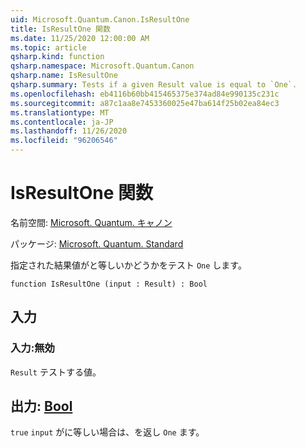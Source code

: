 ```yaml
---
uid: Microsoft.Quantum.Canon.IsResultOne
title: IsResultOne 関数
ms.date: 11/25/2020 12:00:00 AM
ms.topic: article
qsharp.kind: function
qsharp.namespace: Microsoft.Quantum.Canon
qsharp.name: IsResultOne
qsharp.summary: Tests if a given Result value is equal to `One`.
ms.openlocfilehash: eb4116b60bb415465375e374ad84e990135c231c
ms.sourcegitcommit: a87c1aa8e7453360025e47ba614f25b02ea84ec3
ms.translationtype: MT
ms.contentlocale: ja-JP
ms.lasthandoff: 11/26/2020
ms.locfileid: "96206546"
---
```

# <a name="isresultone-function"></a>IsResultOne 関数

名前空間: [Microsoft. Quantum. キャノン](xref:Microsoft.Quantum.Canon)

パッケージ: [Microsoft. Quantum. Standard](https://nuget.org/packages/Microsoft.Quantum.Standard)


指定された結果値がと等しいかどうかをテスト `One` します。

```qsharp
function IsResultOne (input : Result) : Bool
```


## <a name="input"></a>入力

### <a name="input--__invalidresult__"></a>入力:__無効 <Result>__

`Result` テストする値。



## <a name="output--bool"></a>出力: [Bool](xref:microsoft.quantum.lang-ref.bool)

`true` `input` がに等しい場合は、を返し `One` ます。